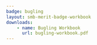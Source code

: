```yaml
---
badge: bugling
layout: smb-merit-badge-workbook
downloads:
    - name: Bugling Workbook
      url: bugling-workbook.pdf
---
```

